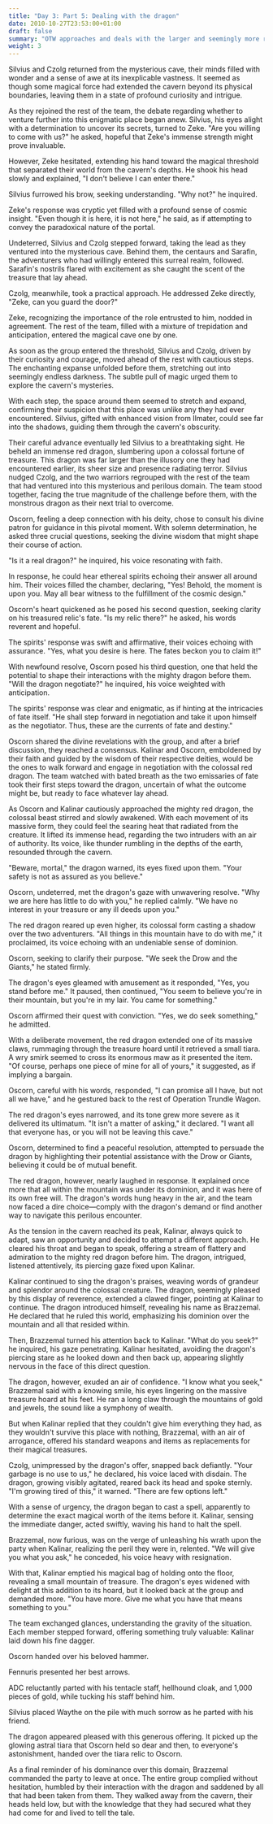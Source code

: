 ```yaml
---
title: "Day 3: Part 5: Dealing with the dragon"
date: 2010-10-27T23:53:00+01:00
draft: false
summary: "OTW approaches and deals with the larger and seemingly more real red dragon"
weight: 3
---
```

Silvius and Czolg returned from the mysterious cave, their minds filled with wonder and a sense of awe at its inexplicable vastness. It seemed as though some magical force had extended the cavern beyond its physical boundaries, leaving them in a state of profound curiosity and intrigue.

As they rejoined the rest of the team, the debate regarding whether to venture further into this enigmatic place began anew. Silvius, his eyes alight with a determination to uncover its secrets, turned to Zeke. "Are you willing to come with us?" he asked, hopeful that Zeke's immense strength might prove invaluable.

However, Zeke hesitated, extending his hand toward the magical threshold that separated their world from the cavern's depths. He shook his head slowly and explained, "I don't believe I can enter there."

Silvius furrowed his brow, seeking understanding. "Why not?" he inquired.

Zeke's response was cryptic yet filled with a profound sense of cosmic insight. "Even though it is here, it is not here," he said, as if attempting to convey the paradoxical nature of the portal.

Undeterred, Silvius and Czolg stepped forward, taking the lead as they ventured into the mysterious cave. Behind them, the centaurs and Sarafin, the adventurers who had willingly entered this surreal realm, followed. Sarafin's nostrils flared with excitement as she caught the scent of the treasure that lay ahead.

Czolg, meanwhile, took a practical approach. He addressed Zeke directly, "Zeke, can you guard the door?"

Zeke, recognizing the importance of the role entrusted to him, nodded in agreement. The rest of the team, filled with a mixture of trepidation and anticipation, entered the magical cave one by one.

As soon as the group entered the threshold, Silvius and Czolg, driven by their curiosity and courage, moved ahead of the rest with cautious steps. The enchanting expanse unfolded before them, stretching out into seemingly endless darkness. The subtle pull of magic urged them to explore the cavern's mysteries.

With each step, the space around them seemed to stretch and expand, confirming their suspicion that this place was unlike any they had ever encountered. Silvius, gifted with enhanced vision from Ilmater, could see far into the shadows, guiding them through the cavern's obscurity.

Their careful advance eventually led Silvius to a breathtaking sight. He beheld an immense red dragon, slumbering upon a colossal fortune of treasure. This dragon was far larger than the illusory one they had encountered earlier, its sheer size and presence radiating terror. Silvius nudged Czolg, and the two warriors regrouped with the rest of the team that had ventured into this mysterious and perilous domain. The team stood together, facing the true magnitude of the challenge before them, with the monstrous dragon as their next trial to overcome.

Oscorn, feeling a deep connection with his deity, chose to consult his divine patron for guidance in this pivotal moment. With solemn determination, he asked three crucial questions, seeking the divine wisdom that might shape their course of action.

"Is it a real dragon?" he inquired, his voice resonating with faith.

In response, he could hear ethereal spirits echoing their answer all around him. Their voices filled the chamber, declaring, "Yes! Behold, the moment is upon you. May all bear witness to the fulfillment of the cosmic design."

Oscorn's heart quickened as he posed his second question, seeking clarity on his treasured relic's fate. "Is my relic there?" he asked, his words reverent and hopeful.

The spirits' response was swift and affirmative, their voices echoing with assurance. "Yes, what you desire is here. The fates beckon you to claim it!"

With newfound resolve, Oscorn posed his third question, one that held the potential to shape their interactions with the mighty dragon before them. "Will the dragon negotiate?" he inquired, his voice weighted with anticipation.

The spirits' response was clear and enigmatic, as if hinting at the intricacies of fate itself. "He shall step forward in negotiation and take it upon himself as the negotiator. Thus, these are the currents of fate and destiny."

Oscorn shared the divine revelations with the group, and after a brief discussion, they reached a consensus. Kalinar and Oscorn, emboldened by their faith and guided by the wisdom of their respective deities, would be the ones to walk forward and engage in negotiation with the colossal red dragon. The team watched with bated breath as the two emissaries of fate took their first steps toward the dragon, uncertain of what the outcome might be, but ready to face whatever lay ahead.

As Oscorn and Kalinar cautiously approached the mighty red dragon, the colossal beast stirred and slowly awakened. With each movement of its massive form, they could feel the searing heat that radiated from the creature. It lifted its immense head, regarding the two intruders with an air of authority. Its voice, like thunder rumbling in the depths of the earth, resounded through the cavern.

"Beware, mortal," the dragon warned, its eyes fixed upon them. "Your safety is not as assured as you believe."

Oscorn, undeterred, met the dragon's gaze with unwavering resolve. "Why we are here has little to do with you," he replied calmly. "We have no interest in your treasure or any ill deeds upon you."

The red dragon reared up even higher, its colossal form casting a shadow over the two adventurers. "All things in this mountain have to do with me," it proclaimed, its voice echoing with an undeniable sense of dominion.

Oscorn, seeking to clarify their purpose. "We seek the Drow and the Giants," he stated firmly.

The dragon's eyes gleamed with amusement as it responded, "Yes, you stand before me." It paused, then continued, "You seem to believe you're in their mountain, but you're in my lair. You came for something."

Oscorn affirmed their quest with conviction. "Yes, we do seek something," he admitted.

With a deliberate movement, the red dragon extended one of its massive claws, rummaging through the treasure hoard until it retrieved a small tiara. A wry smirk seemed to cross its enormous maw as it presented the item. "Of course, perhaps one piece of mine for all of yours," it suggested, as if implying a bargain.

Oscorn, careful with his words, responded, "I can promise all I have, but not all we have," and he gestured back to the rest of Operation Trundle Wagon.

The red dragon's eyes narrowed, and its tone grew more severe as it delivered its ultimatum. "It isn't a matter of asking," it declared. "I want all that everyone has, or you will not be leaving this cave."

Oscorn, determined to find a peaceful resolution, attempted to persuade the dragon by highlighting their potential assistance with the Drow or Giants, believing it could be of mutual benefit.

The red dragon, however, nearly laughed in response. It explained once more that all within the mountain was under its dominion, and it was here of its own free will. The dragon's words hung heavy in the air, and the team now faced a dire choice—comply with the dragon's demand or find another way to navigate this perilous encounter.

As the tension in the cavern reached its peak, Kalinar, always quick to adapt, saw an opportunity and decided to attempt a different approach. He cleared his throat and began to speak, offering a stream of flattery and admiration to the mighty red dragon before him. The dragon, intrigued, listened attentively, its piercing gaze fixed upon Kalinar.

Kalinar continued to sing the dragon's praises, weaving words of grandeur and splendor around the colossal creature. The dragon, seemingly pleased by this display of reverence, extended a clawed finger, pointing at Kalinar to continue. The dragon introduced himself, revealing his name as Brazzemal. He declared that he ruled this world, emphasizing his dominion over the mountain and all that resided within.

Then, Brazzemal turned his attention back to Kalinar. "What do you seek?" he inquired, his gaze penetrating. Kalinar hesitated, avoiding the dragon's piercing stare as he looked down and then back up, appearing slightly nervous in the face of this direct question.

The dragon, however, exuded an air of confidence. "I know what you seek," Brazzemal said with a knowing smile, his eyes lingering on the massive treasure hoard at his feet. He ran a long claw through the mountains of gold and jewels, the sound like a symphony of wealth.

But when Kalinar replied that they couldn't give him everything they had, as they wouldn't survive this place with nothing, Brazzemal, with an air of arrogance, offered his standard weapons and items as replacements for their magical treasures.

Czolg, unimpressed by the dragon's offer, snapped back defiantly. "Your garbage is no use to us," he declared, his voice laced with disdain.
The dragon, growing visibly agitated, reared back its head and spoke sternly. "I'm growing tired of this," it warned. "There are few options left."

With a sense of urgency, the dragon began to cast a spell, apparently to determine the exact magical worth of the items before it. Kalinar, sensing the immediate danger, acted swiftly, waving his hand to halt the spell.

Brazzemal, now furious, was on the verge of unleashing his wrath upon the party when Kalinar, realizing the peril they were in, relented. "We will give you what you ask," he conceded, his voice heavy with resignation.

With that, Kalinar emptied his magical bag of holding onto the floor, revealing a small mountain of treasure. The dragon's eyes widened with delight at this addition to its hoard, but it looked back at the group and demanded more. "You have more. Give me what you have that means something to you."

The team exchanged glances, understanding the gravity of the situation. Each member stepped forward, offering something truly valuable:
Kalinar laid down his fine dagger.

Oscorn handed over his beloved hammer.

Fennuris presented her best arrows.

ADC reluctantly parted with his tentacle staff, hellhound cloak, and 1,000 pieces of gold, while tucking his staff behind him.

Silvius placed Waythe on the pile with much sorrow as he parted with his friend.

The dragon appeared pleased with this generous offering. It picked up the glowing astral tiara that Oscorn held so dear and then, to everyone's astonishment, handed over the tiara relic to Oscorn.

As a final reminder of his dominance over this domain, Brazzemal commanded the party to leave at once. The entire group complied without hesitation, humbled by their interaction with the dragon and saddened by all that had been taken from them. They walked away from the cavern, their heads held low, but with the knowledge that they had secured what they had come for and lived to tell the tale.
